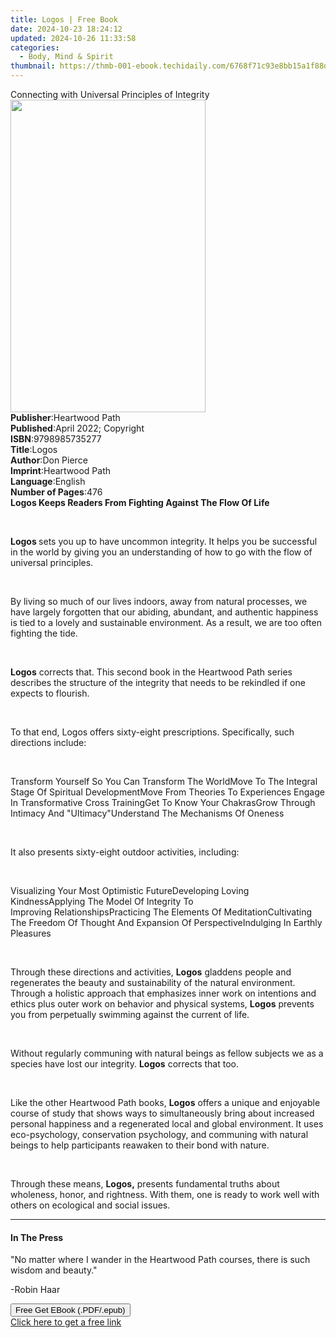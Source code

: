 ```yaml
---
title: Logos | Free Book
date: 2024-10-23 18:24:12
updated: 2024-10-26 11:33:58
categories:
  - Body, Mind & Spirit
thumbnail: https://thmb-001-ebook.techidaily.com/6768f71c93e8bb15a1f88d283d89cc4af02442fe274cfaf077b54618e16055cd.jpg
---
```

<main id="book-container">
  <div class="flex flex-col">
    <div class="book-brief flex-1 py-6 px-4 sm:p-6 md:py-10 md:px-8">
      <!-- brief-->
      <div class="book-brief-main">
        Connecting with Universal Principles of Integrity
      </div>
    </div>
    <div
      class="book-meta-info flex-1 grid gap-4 col-start-1 col-end-3 row-start-1 sm:mb-6 sm:grid-cols-4 lg:gap-6 lg:col-start-2 lg:row-end-6 lg:row-span-6 lg:mb-0"
    >
      <div
        class="book-meta-info-left place-content-center mt-4 p-4 text-sm leading-6 col-start-2 col-span-2 dark:text-slate-400"
      >
        <img
          class="w-full h-500 object-cover rounded-lg sm:h-255 sm:col-span-2 lg:col-span-full"
          src="https://img-001-ebook.techidaily.com/c79a091ee12018af431fb4715c33b53d6411a08875db67b54cd7c89be1645864.jpg"
          alt=""
          width="312"
          height="500"
        />
      </div>
      <div
        class="book-meta-info-right mt-2 col-start-1 row-start-2 col-span-3 self-center"
      >
        <!-- meta data  -->
        <div class="flex flex-col px-4 md:px-8">
          <div class="flex-1">
            <strong>Publisher</strong>:<span class="px-2">Heartwood Path</span>
          </div>
          <div class="flex-1">
            <strong>Published</strong>:<span class="px-2"
              >April 2022; Copyright</span
            >
          </div>
          <div class="flex-1">
            <strong>ISBN</strong>:<span class="px-2">9798985735277</span>
          </div>
          <div class="flex-1">
            <strong>Title</strong>:<span class="px-2">Logos</span>
          </div>
          <div class="flex-1">
            <strong>Author</strong>:<span class="px-2">Don Pierce</span>
          </div>
          <div class="flex-1">
            <strong>Imprint</strong>:<span class="px-2">Heartwood Path</span>
          </div>
          <div class="flex-1">
            <strong>Language</strong>:<span class="px-2">English</span>
          </div>
          <div class="flex-1">
            <strong>Number of Pages</strong>:<span class="px-2">476</span>
          </div>
        </div>
      </div>
    </div>
    <div class="book-description flex-1 py-6 px-4 sm:p-6 md:py-10 md:px-8">
      <div class="book-description-main">
        <div accordion-content="" id="description">
          <strong
            ><strong
              >Logos Keeps Readers From Fighting Against The Flow Of
              Life</strong
            ></strong
          >
          <p class="ql-align-center"><br /></p>
          <p class="ql-align-justify">
            <strong>Logos </strong>sets you up to have uncommon integrity. It
            helps you be successful in the world by giving you an understanding
            of how to go with the flow of universal principles.&nbsp;
          </p>
          <p class="ql-align-justify"><br /></p>
          <p class="ql-align-justify">
            By living so much of our lives indoors, away from natural processes,
            we have largely forgotten that our abiding, abundant, and authentic
            happiness is tied to a lovely and sustainable environment. As a
            result, we are too often fighting the tide.&nbsp;
          </p>
          <p class="ql-align-justify"><br /></p>
          <p class="ql-align-justify">
            <strong>Logos</strong> corrects that. This second book in the
            Heartwood Path series describes the structure of the integrity that
            needs to be rekindled if one expects to flourish.
          </p>
          <p class="ql-align-justify"><br /></p>
          <p class="ql-align-justify">
            To that end, Logos offers sixty-eight prescriptions. Specifically,
            such directions include:
          </p>
          <p class="ql-align-justify"><br /></p>
          Transform Yourself So You Can Transform The WorldMove To The Integral
          Stage Of Spiritual DevelopmentMove From Theories To
          Experiences&nbsp;Engage In Transformative Cross TrainingGet To Know
          Your ChakrasGrow Through Intimacy And "Ultimacy"Understand The
          Mechanisms Of Oneness
          <p class="ql-align-center"><br /></p>
          <p class="ql-align-justify">
            It also presents sixty-eight outdoor activities, including:
          </p>
          <p class="ql-align-justify"><br /></p>
          Visualizing Your Most Optimistic FutureDeveloping Loving
          KindnessApplying The Model Of Integrity To
          Improving&nbsp;RelationshipsPracticing The Elements Of
          MeditationCultivating The Freedom Of Thought And Expansion Of
          PerspectiveIndulging In Earthly Pleasures
          <p class="ql-align-justify"><br /></p>
          <p class="ql-align-justify">
            Through these directions and activities,
            <strong>Logos</strong> gladdens people and regenerates the beauty
            and sustainability of the natural environment. Through a holistic
            approach that emphasizes inner work on intentions and ethics plus
            outer work on behavior and physical systems,
            <strong>Logos</strong> prevents you from perpetually swimming
            against the current of life.
          </p>
          <p class="ql-align-justify"><br /></p>
          <p class="ql-align-justify">
            Without regularly communing with natural beings as fellow subjects
            we as a species have lost our integrity.
            <strong>Logos</strong> corrects that too.
          </p>
          <p class="ql-align-justify"><br /></p>
          <p>
            Like the other Heartwood Path books, <strong>Logos</strong> offers a
            unique and enjoyable course of study that shows ways to
            simultaneously bring about increased personal happiness and a
            regenerated local and global environment.&nbsp;It uses
            eco-psychology, conservation psychology, and communing with natural
            beings to help participants reawaken to their bond with
            nature.&nbsp;
          </p>
          <p><br /></p>
          <p>
            Through these means, <strong>Logos,</strong> presents fundamental
            truths about wholeness, honor, and rightness. With them, one is
            ready to work well with others on ecological and social issues.
          </p>
        </div>
        <div class="accordion-fader"></div>
      </div>
    </div>
    <div class="book-excerpts flex-1 py-6 px-4 sm:p-6 md:py-10 md:px-8">
      <!-- excerpts-->
      <div class="book-excerpts-main">
        <hr />
        <h4 class="placeholder placeholder-heading">
          <span>In The Press</span>
        </h4>
        <p></p>
        <p>
          "No matter where I wander in the Heartwood Path courses, there is such
          wisdom and beauty."
        </p>
        <p>-Robin Haar</p>
        <p></p>
      </div>
    </div>
    <div
      class="book-about-author flex-1 py-6 px-4 sm:p-6 md:py-10 md:px-8"
    ></div>
    <div class="book-free-get flex-1 py-6 px-4 sm:p-6 md:py-10 md:px-8">
      <button
        id="btn-free-get"
        class="bg-blue-500 hover:bg-blue-700 text-white font-bold py-2 px-4 rounded"
      >
        Free Get EBook (.PDF/.epub)
      </button>
      <div id="countdown-display" class="px-2 text-lg mt-2"></div>
      <a
        id="free-link"
        class="hidden bg-blue-500 hover:bg-blue-700 text-white font-bold py-2 px-4 rounded"
        href="https://www.ebooks.com/en-us/book/210551518/logos/don-pierce/"
        target="_blank"
        >Click here to get a free link</a
      >
    </div>
    <script>
      let countdownTime = 0;
      let countdownInterval = null;
      document
        .getElementById('btn-free-get')
        .addEventListener('click', startCountdown);
      function startCountdown() {
        countdownTime = new Date().getTime() + 60000 * 3;
        countdownInterval = setInterval(updateCountdown, 1000);
        document.getElementById('btn-free-get').disabled = true;
        document
          .getElementById('btn-free-get')
          .classList.add('bg-gray-500', 'cursor-not-allowed');
      }
      function updateCountdown() {
        let currentTime = new Date().getTime();
        let timeLeft = countdownTime - currentTime;
        let secondsLeft = Math.floor(timeLeft / 1000);
        document.getElementById('countdown-display').innerHTML =
          `Remaining time: ${secondsLeft} seconds.`;
        if (secondsLeft <= 0) {
          clearInterval(countdownInterval);
          document.getElementById('btn-free-get').classList.add('hidden');
          document.getElementById('free-link').classList.remove('hidden');
          document.getElementById('countdown-display').innerHTML = '';
        }
      }
    </script>
  </div>
</main>
